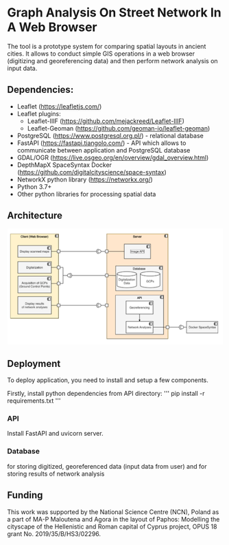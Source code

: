 
# Graph Analysis On Street Network In A Web Browser

The tool is a prototype system for comparing spatial layouts in ancient cities. It allows to conduct simple GIS operations in a web browser (digitizing and georeferencing data) and then perform network analysis on input data. 

## Dependencies:
- Leaflet (https://leafletjs.com/)
- Leaflet plugins:
    - Leaflet-IIIF (https://github.com/mejackreed/Leaflet-IIIF)
    - Leaflet-Geoman (https://github.com/geoman-io/leaflet-geoman)
- PostgreSQL (https://www.postgresql.org.pl/) - relational database
- FastAPI (https://fastapi.tiangolo.com/) - API which allows to communicate between application and PostgreSQL database
- GDAL/OGR (https://live.osgeo.org/en/overview/gdal_overview.html)
- DepthMapX SpaceSyntax Docker (https://github.com/digitalcityscience/space-syntax)
- NetworkX python library (https://networkx.org/)
- Python 3.7+
- Other python libraries for processing spatial data



## Architecture
![alt text](https://github.com/UAV-GeoLAB/MAP-Network-Analysis/blob/main/references/architecture-diagram.png)


## Deployment
To deploy application, you need to install and setup a few components.

Firstly, install python dependencies from API directory:
'''
pip install -r requirements.txt
'''


### API
Install FastAPI and uvicorn server.



### Database
for storing digitized, georeferenced data (input data from user) and for storing results of network analysis




## Funding
This work was supported by the National Science Centre (NCN), Poland as a part of MA-P Maloutena and Agora in the layout of Paphos: Modelling the cityscape of the Hellenistic and Roman capital of Cyprus project, OPUS 18 grant No. 2019/35/B/HS3/02296.
